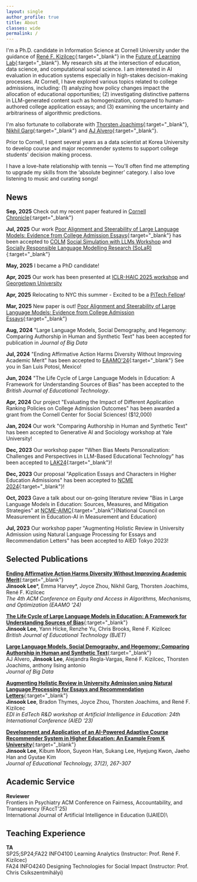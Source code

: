 ```yaml
---
layout: single
author_profile: true
title: About
classes: wide
permalink: /
---
```


I'm a Ph.D. candidate in Information Science at Cornell University under the guidance of [René F. Kizilcec](https://rene.kizilcec.com){:target="_blank"} in the [Future of Learning Lab](https://learning.cis.cornell.edu/){:target="_blank"}. My research sits at the intersection of education, data science, and computational social science. I am interested in AI evaluation in education systems especially in high-stakes decision-making processes. At Cornell, I have explored various topics related to college admissions, including: (1) analyzing how policy changes impact the allocation of educational opportunities; (2) investigating distinctive patterns in LLM-generated content such as homogenization, compared to human-authored college application essays; and (3) examining the uncertainty and arbitrariness of algorithmic predictions.

I'm also fortunate to collaborate with [Thorsten Joachims](https://www.cs.cornell.edu/people/tj){:target="_blank"}, [Nikhil Garg](https://gargnikhil.com){:target="_blank"} and [AJ Alvero](https://ajalvero.com){:target="_blank"}.  

Prior to Cornell, I spent several years as a data scientist at Korea University to develop course and major recommender systems to support college students' decision making process.

I have a love-hate relationship with tennis — You'll often find me attempting to upgrade my skills from the ‘absolute beginner’ category. I also love listening to music and curating songs!

## News
**Sep, 2025** Check out my recent paper featured in [Cornell Chronicle](https://news.cornell.edu/stories/2025/09/ai-can-write-your-college-essay-it-wont-sound-you){:target="_blank"}

**Jul, 2025** Our work [Poor Alignment and Steerability of Large Language Models: Evidence from College Admission Essays](https://arxiv.org/abs/2503.20062){:target="_blank"} has been accepted to [COLM](https://colmweb.org/) [Social Simulation with LLMs Workshop](https://sites.google.com/view/social-sims-with-llms) and [Socially Responsible Language Modelling Research (SoLaR)](https://solar-colm.github.io/){:target="_blank"} 

**May, 2025** I became a PhD candidate! 

**Apr, 2025** Our work has been presented at [ICLR-HAIC 2025 workshop](https://sites.google.com/stanford.edu/haic2025/home) and [Georgetown University](https://events.georgetown.edu/psychology/event/29526-psychology-colloquium-dr-aj-alvero) 

**Apr, 2025** Relocating to NYC this summer - Excited to be a [PiTech Fellow](https://www.pi.tech.cornell.edu/pitech-phd-impact-fellowship)!
 
**Mar, 2025** New paper is out! [Poor Alignment and Steerability of Large Language Models: Evidence from College Admission Essays](https://arxiv.org/abs/2503.20062){:target="_blank"}

**Aug, 2024** "Large Language Models, Social Demography, and Hegemony: Comparing Authorship in Human and Synthetic Text" has been accepted for publication in *Journal of Big Data* 

**Jul, 2024** "Ending Affirmative Action Harms Diversity Without Improving Academic Merit" has been accepted to [EAAMO'24](https://conference.eaamo.org/){:target="_blank"} See you in San Luis Potosí, Mexico!
 
**Jun, 2024** "The Life Cycle of Large Language Models in Education: A Framework for Understanding Sources of Bias" has been accepted to the *British Journal of Educational Technology*. 

**Apr, 2024** Our project "Evaluating the Impact of Different Application Ranking Policies on College Admission Outcomes" has been awarded a grant from the Cornell Center for Social Sciences! ($12,000)

**Jan, 2024** Our work "Comparing Authorship in Human and Synthetic Text" has been accepted to Generative AI and Sociology workshop at Yale University! 

**Dec, 2023** Our workshop paper "When Bias Meets Personalization: Challenges and
Perspectives in LLM-Based Educational Technology" has been accepted to [LAK24](https://www.solaresearch.org/events/lak/lak24/){:target="_blank"}!

**Dec, 2023** Our proposal "Application Essays and Characters in Higher Education Admissions" has been accepted to [NCME 2024](https://www.ncme.org/home){:target="_blank"}!

**Oct, 2023** Gave a talk about our on-going literature review "Bias in Large Language Models in Education:
Sources, Measures, and Mitigation Strategies" at [NCME-AIMC](https://www.ncme-aime.org/){:target="_blank"}(National Council on Measurement in Education-AI in Measurement and Education) 

**Jul, 2023** Our workshop paper "Augmenting Holistic Review in University Admission using Natural Language Processing for Essays and Recommendation Letters" has been accepted to AIED Tokyo 2023!

## Selected Publications

[**Ending Affirmative Action Harms Diversity Without Improving Academic Merit**](https://dl.acm.org/doi/abs/10.1145/3689904.3694706){:target="_blank"}\
**Jinsook Lee**\*, Emma Harvey\*, Joyce Zhou, Nikhil Garg, Thorsten Joachims, René F. Kizilcec\
*The 4th ACM Conference on Equity and Access in Algorithms, Mechanisms, and Optimization (EAAMO '24)*

[**The Life Cycle of Large Language Models in Education: A Framework for Understanding Sources of Bias**](https://bera-journals.onlinelibrary.wiley.com/doi/epdf/10.1111/bjet.13505?domain=author&token=GYAQDDMYPJMHC3GGPDQ3){:target="_blank"}\
**Jinsook Lee**, Yann Hicke, Renzhe Yu, Chris Brooks, René F. Kizilcec\
*British Journal of Educational Technology (BJET)*

[**Large Language Models, Social Demography, and Hegemony: Comparing Authorship in Human and Synthetic Text**](https://journalofbigdata.springeropen.com/articles/10.1186/s40537-024-00986-7){:target="_blank"}\
AJ Alvero, **Jinsook Lee**, Alejandra Regla-Vargas, René F. Kizilcec, Thorsten Joachims, anthony lising antonio\
*Journal of Big Data*

[**Augmenting Holistic Review in University Admission using Natural Language Processing for Essays and Recommendation Letters**](https://arxiv.org/pdf/2306.17575.pdf){:target="_blank"}\
**Jinsook Lee**, Bradon Thymes, Joyce Zhou, Thorsten Joachims, and René F. Kizilcec\
*EDI in EdTech R&D workshop at Artificial Intelligence in Education: 24th International Conference (AIED '23)*

[**Development and Application of an AI-Powered Adaptive Course Recommender System in Higher Education: An Example From K University**](https://www.researchgate.net/publication/352876624_Development_and_Application_of_an_AI-Powered_Adaptive_Course_Recommender_System_in_Higher_Education_An_Example_from_K_University){:target="_blank"}\
**Jinsook Lee**, Kibum Moon, Suyeon Han, Sukang Lee, Hyejung Kwon, Jaeho Han and Gyutae Kim\
*Journal of Educational Technology, 37(2), 267-307*

## Academic Service
**Reviewer**\
Frontiers in Psychiatry
ACM Conference on Fairness, Accountability, and Transparency (FAccT’25)\
International Journal of Artificial Intelligence in Education (IJAIED)\


## Teaching Experience
**TA**\
SP25;SP24;FA22 INFO4100 Learning Analytics (Instructor: Prof. René F. Kizilcec)\
FA24 INFO4240 Designing Technologies for Social Impact (Instructor: Prof. Chris Csíkszentmihályi) 
